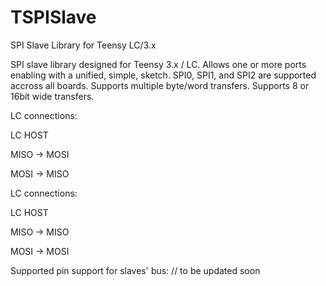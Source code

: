 # TSPISlave
SPI Slave Library for Teensy LC/3.x


  SPI slave library designed for Teensy 3.x / LC. Allows one or more ports enabling with a unified, simple, sketch.
  SPI0, SPI1, and SPI2 are supported accross all boards.
  Supports multiple byte/word transfers.
  Supports 8 or 16bit wide transfers.
  
  LC connections:
  
   LC     HOST
  
  MISO -> MOSI
 
  MOSI -> MISO
  
  LC connections:
  
   LC     HOST
  
  MISO -> MISO
 
  MOSI -> MOSI
  
  Supported pin support for slaves' bus:
  // to be updated soon
